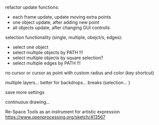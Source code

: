refactor update functions:
- each frame update, update moving extra points
- one object update, after adding new point
- all objects update, after changing GUI controlls

selection functionality (single, multiple, obejct/s, edges):
- select one object
- select multiple objects by PATH !!! 
- select multiple objects by square selection?
- select multiple edges by PATH !!! 

no cursor or cursor as point with custom radius and color (key shortcut)

multiple layers... better for backdrops... breaks (selection...  )

save more settings 

continuous drawing...


Re-Space Tools as an instrument for artistic expression
https://www.openprocessing.org/sketch/413567
